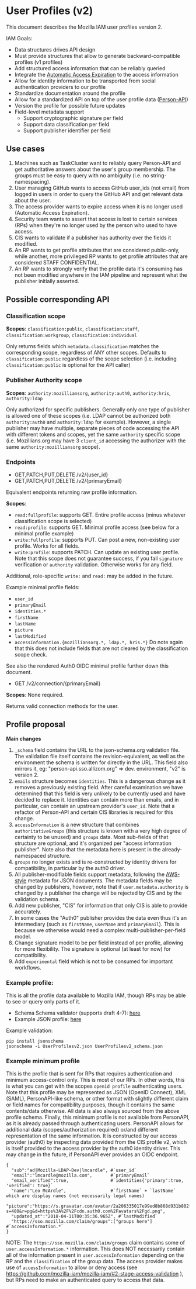 # User Profiles (v2)

This document describes the Mozilla IAM user profiles version 2.

IAM Goals:
- Data structures drives API design
- Must provide structures that allow to generate backward-compatible profiles (v1 profiles)
- Add structured access information that can be reliably queried
- Integrate the [Automatic Access Expiration](AutomaticAccessExpiration.md) to the access information
- Allow for identity information to be transported from social authentication providers to our profile
- Standardize documentation around the profile
- Allow for a standardized API on top of the user profile data ([Person-API](https://github.com/mozilla-iam/person-api))
- Version the profile for possible future updates
- Field-level metadata support
  - Support cryptographic signature per field
  - Support data classification per field
  - Support publisher identifier per field

## Use cases

1. Machines such as TaskCluster want to reliably query Person-API and get authoritative answers about the user's group
   membership. The groups must be easy to query with no ambiguity (i.e. no string-namespacing).
2. User managing GitHub wants to access GitHub user_ids (not email) from logged in users in order to query the GitHub
   API and get relevant data about the user.
3. The access provider wants to expire access when it is no longer used (Automatic Access Expiration).
4. Security team wants to assert that access is lost to certain services (RPs) when they're no longer used by the person
   who used to have access.
5. CIS wants to validate if a publisher has authority over the fields it modified.
6. An RP wants to get profile attributes that are considered public-only, while another, more privileged RP wants to get
   profile attributes that are considered STAFF CONFIDENTIAL.
7. An RP wants to strongly verify that the profile data it's consuming has not been modified anywhere in the IAM
   pipeline and represent what the publisher initially asserted.


## Possible corresponding API

### Classification scope

**Scopes**: `classification:public`, `classification:staff`, `classification:workgroup`, `classification:individual`

Only returns fields which `metadata.classification` matches the corresponding scope, regardless of ANY other scopes.
Defaults to `classification:public` regardless of the scope selection (i.e. including `classification:public` is
optional for the API caller)

### Publisher Authority scope

**Scopes**: `authority:mozilliansorg`, `authority:auth0`, `authority:hris`, `authority:ldap`

Only authorized for specific publishers. Generally only one type of publisher is allowed one of these scopes (i.e. LDAP
cannot be authorized both `authority:auth0` and `authority:ldap` for example). However, a single publisher may have
multiple, separate pieces of code accessing the API with different tokens and scopes, yet the same `authority` specific
scope (i.e. Mozillians.org may have 3 `client_id` accessing the authorizer with the same `authority:mozilliansorg`
scope).

### Endpoints

- GET,PATCH,PUT,DELETE /v2/{user_id}
- GET,PATCH,PUT,DELETE  /v2/{primaryEmail}

Equivalent endpoints returning raw profile information.

**Scopes**: 
- `read:fullprofile`: supports GET. Entire profile access (minus whatever classification scope is selected)
- `read:profile`: supports GET. Minimal profile access (see below for a minimal profile example)
- `write:fullprofile`: supports PUT. Can post a new, non-existing user profile. Works for all fields.
- `write:profile`: supports PATCH. Can update an existing user profile. Note that this scope does not guarantee success,
  if you fail `signature` verification or `authority` validation. Otherwise works for any field.

Additional, role-specific `write:` and `read:` may be added in the future.

Example minimal profile fields:

- `user_id`
- `primaryEmail`
- `identities.*`
- `firstName`
- `lastName`
- `picture`
- `lastModified`
- `accessInformation.{mozilliansorg.*, ldap.*, hris.*}` Do note again that this does not include fields that are not cleared by
  the classification scope check.

See also the rendered Auth0 OIDC minimal profile further down this document.


- GET /v2/connection/{primaryEmail}

**Scopes**: None required.

Returns valid connection methods for the user.


## Profile proposal

**Main changes**

1. `_schema` field contains the URL to the json-schema.org validation file. The validation file itself contains the
   revision-equivalent, as well as the environment the schema is written for directly in the URL. This field also
   mirrors it, eg: "person-api.sso.allizom.org" => dev. environment, "v2" is version 2.
2. `emails` structure becomes `identities`. This is a dangerous change as it removes a previously existing field. After
   careful examination we have determined that this field is very unlikely to be currently used and have decided to
   replace it. Identities can contain more than emails, and in particular, can contain an upstream provider's `user_id`.
   Note that a refactor of Person-API and certain CIS libraries is required for this change.
4. `accessInformation` is a new structure that combines `authoritativeGroups` (this structure is known with a very high
   degree of certainty to be unused) and `groups` data. Most sub-fields of that structure are optional, and it's
   organized per "access information publisher". Note also that the metadata here is present in the already-namespaced
   structure.
4. `groups` no longer exists and is re-constructed by identity drivers for compatibility, in particular by the auth0
   driver.
5. All publisher-modifiable fields support metadata, following the
   [AWS-style](https://docs.aws.amazon.com/AWSCloudFormation/latest/UserGuide/aws-attribute-metadata.html) metadata for
   JSON documents. The metadata fields may be changed by publishers, however, note that if `user.metadata.authority` is
   changed by a publisher the change will be rejected by CIS and by the validation schema.
6. Add new publisher, "CIS" for information that only CIS is able to provide accurately.
7. In some cases the "Auth0" publisher provides the data even thus it's an intermediary (such as `firstName`,
   `userName` and `primaryEmail`). This is because we otherwise would need a complex multi-publisher-per-field model.
8. Change signature model to be per field instead of per profile, allowing for more flexibility. The signature is
   optional (at least for now) for compatibility.
9. Add `experimental` field which is not to be consumed for important workflows.

### Example profile:

This is all the profile data available to Mozilla IAM, though RPs may be able to see or query only parts of it.

- Schema Schema validator (supports draft 4-7): [here](UserProfilesv2_schema.json)
- Example JSON profile: [here](UserProfilesV2.json)

Example validation:
```
pip install jsonschema
jsonschema -i UserProfilesv2.json UserProfilesv2_schema.json
```

### Example minimum profile

This is the profile that is sent for RPs that requires authentication and minimum access-control only. This is most of
our RPs. In other words, this is what you can get with the scopes `openid profile` authenticating users.
Note that this profile may be represented as JSON (OpenID Connect), XML (SAML), PersonAPI-like schema, or other format
with slightly different claim or field names for compatibility purposes, though it contains the same contents/data
otherwise. All data is also always sourced from the above profile schema.
Finally, this minimum profile is not available from PersonAPI, as it is already passed through authenticating users.
PersonAPI allows for additional data (scopes/authorization required) or/and different representation of the same
information. It is constructed by our access provider (auth0) by inspecting data provided from the CIS profile v2, which
is itself provided to the access provider by the auth0 identity driver.
This may change in the future, if PersonAPI ever provides an OIDC endpoint.

```
{
  "sub":"ad|Mozilla-LDAP-Dev|lmcardle", #`user_id`
  "email":"lmcardle@mozilla.com",       #`primaryEmail`
  "email_verified":true,                #`identities{'primary':true, 'verified': true}`
  "name":"Leo McArdle",                 #`firstName` + `lastName` which are display names (not necessarily legal names)
  "picture":"https://s.gravatar.com/avatar/2a206335017e99ed8b868d931b802f95?s=480&r=pg&d=https%3A%2F%2Fcdn.auth0.com%2Favatars%2Fgd.png",
  "updated_at":"2018-04-11T00:35:36.965Z", #`lastModified`
  "https://sso.mozilla.com/claim/groups":["groups here"] #`accessInformation.*`
}
```


NOTE: The `https://sso.mozilla.com/claim/groups` claim contains some of `user.accessInformation.*` information. This
does NOT necessarily contain all of the information present in `user.accessInformation` depending on the RP and the
`classification` of the group data.
The access provider makes use of `accessInformation` to allow or deny access (see
https://github.com/mozilla-iam/mozilla-iam/#2-stage-access-validation ), but RPs need to make an authenticated query to
access that data.
